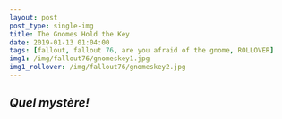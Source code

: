 ```yaml
---
layout: post
post_type: single-img
title: The Gnomes Hold the Key
date: 2019-01-13 01:04:00
tags: [fallout, fallout 76, are you afraid of the gnome, ROLLOVER]
img1: /img/fallout76/gnomeskey1.jpg
img1_rollover: /img/fallout76/gnomeskey2.jpg
---
```

## *Quel mystère!*
